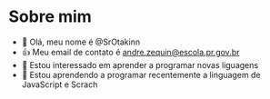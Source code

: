 # Sobre mim

- 👋 Olá, meu nome é @SrOtakinn
- :+1: Meu email de contato é andre.zequin@escola.pr.gov.br
- 👀 Estou interessado em aprender a programar novas liguagens
- 🌱 Estou aprendendo a programar recentemente a linguagem de JavaScript e Scrach




